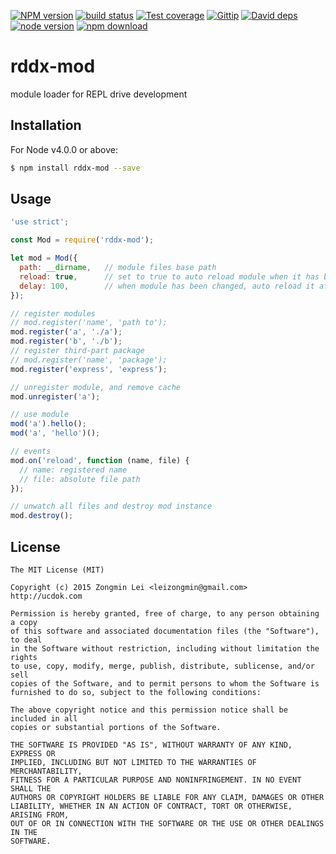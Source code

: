 [![NPM version][npm-image]][npm-url]
[![build status][travis-image]][travis-url]
[![Test coverage][coveralls-image]][coveralls-url]
[![Gittip][gittip-image]][gittip-url]
[![David deps][david-image]][david-url]
[![node version][node-image]][node-url]
[![npm download][download-image]][download-url]

[npm-image]: https://img.shields.io/npm/v/rddx-mod.svg?style=flat-square
[npm-url]: https://npmjs.org/package/rddx-mod
[travis-image]: https://img.shields.io/travis/leizongmin/rddx-mod.svg?style=flat-square
[travis-url]: https://travis-ci.org/leizongmin/rddx-mod
[coveralls-image]: https://img.shields.io/coveralls/leizongmin/rddx-mod.svg?style=flat-square
[coveralls-url]: https://coveralls.io/r/leizongmin/rddx-mod?branch=master
[gittip-image]: https://img.shields.io/gittip/leizongmin.svg?style=flat-square
[gittip-url]: https://www.gittip.com/leizongmin/
[david-image]: https://img.shields.io/david/leizongmin/rddx-mod.svg?style=flat-square
[david-url]: https://david-dm.org/leizongmin/rddx-mod
[node-image]: https://img.shields.io/badge/node.js-%3E=_0.10-green.svg?style=flat-square
[node-url]: http://nodejs.org/download/
[download-image]: https://img.shields.io/npm/dm/rddx-mod.svg?style=flat-square
[download-url]: https://npmjs.org/package/rddx-mod

# rddx-mod
module loader for REPL drive development

## Installation

For Node v4.0.0 or above:

```bash
$ npm install rddx-mod --save
```

## Usage

```javascript
'use strict';

const Mod = require('rddx-mod');

let mod = Mod({
  path: __dirname,   // module files base path
  reload: true,      // set to true to auto reload module when it has been changed. default to false
  delay: 100,        // when module has been changed, auto reload it after a while. default to 100ms
});

// register modules
// mod.register('name', 'path to');
mod.register('a', './a');
mod.register('b', './b');
// register third-part package
// mod.register('name', 'package');
mod.register('express', 'express');

// unregister module, and remove cache
mod.unregister('a');

// use module
mod('a').hello();
mod('a', 'hello')();

// events
mod.on('reload', function (name, file) {
  // name: registered name
  // file: absolute file path
});

// unwatch all files and destroy mod instance
mod.destroy();
```

## License

```
The MIT License (MIT)

Copyright (c) 2015 Zongmin Lei <leizongmin@gmail.com>
http://ucdok.com

Permission is hereby granted, free of charge, to any person obtaining a copy
of this software and associated documentation files (the "Software"), to deal
in the Software without restriction, including without limitation the rights
to use, copy, modify, merge, publish, distribute, sublicense, and/or sell
copies of the Software, and to permit persons to whom the Software is
furnished to do so, subject to the following conditions:

The above copyright notice and this permission notice shall be included in all
copies or substantial portions of the Software.

THE SOFTWARE IS PROVIDED "AS IS", WITHOUT WARRANTY OF ANY KIND, EXPRESS OR
IMPLIED, INCLUDING BUT NOT LIMITED TO THE WARRANTIES OF MERCHANTABILITY,
FITNESS FOR A PARTICULAR PURPOSE AND NONINFRINGEMENT. IN NO EVENT SHALL THE
AUTHORS OR COPYRIGHT HOLDERS BE LIABLE FOR ANY CLAIM, DAMAGES OR OTHER
LIABILITY, WHETHER IN AN ACTION OF CONTRACT, TORT OR OTHERWISE, ARISING FROM,
OUT OF OR IN CONNECTION WITH THE SOFTWARE OR THE USE OR OTHER DEALINGS IN THE
SOFTWARE.
```
